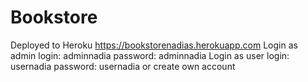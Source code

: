 # Bookstore

Deployed to Heroku https://bookstorenadias.herokuapp.com
Login as admin login: adminnadia
               password: adminnadia
Login as user  login: usernadia
               password: usernadia
               or 
               create own account
